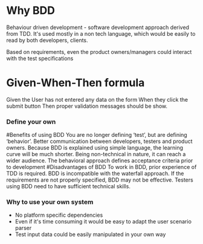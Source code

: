 # Why BDD
Behaviour driven development - software development approach derived from TDD. It's used mostly in a non tech language, 
which would be easily to read by both developers, clients.

Based on requirements, even the product owners/managers could interact with the test specifications

# Given-When-Then formula

Given the User has not entered any data on the form
When they click the submit button
Then proper validation messages should be show.

### Define your own
#Benefits of using BDD
    You are no longer defining ‘test’, but are defining ‘behavior’.
    Better communication between developers, testers and product owners.
    Because BDD is explained using simple language, the learning curve will be much shorter.
    Being non-technical in nature, it can reach a wider audience.
    The behavioral approach defines acceptance criteria prior to development
#Disadvantages of BDD
    To work in BDD, prior experience of TDD is required. BDD is incompatible with the waterfall approach.
    If the requirements are not properly specified, BDD may not be effective.
    Testers using BDD need to have sufficient technical skills.


### Why to use your own system
* No platform specific dependencies
* Even if it's time consuming it would be easy to adapt the user scenario parser
* Test input data could be easily manipulated in your own way 


